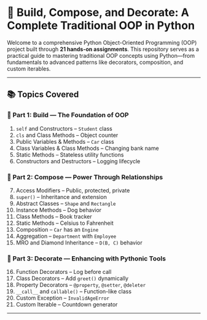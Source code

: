 # 🧱 Build, Compose, and Decorate: A Complete Traditional OOP in Python

Welcome to a comprehensive Python Object-Oriented Programming (OOP) project built through **21 hands-on assignments**. This repository serves as a practical guide to mastering traditional OOP concepts using Python—from fundamentals to advanced patterns like decorators, composition, and custom iterables.

---

## 📚 Topics Covered

### 🔹 Part 1: Build — The Foundation of OOP

1. `self` and Constructors – `Student` class  
2. `cls` and Class Methods – Object counter  
3. Public Variables & Methods – `Car` class  
4. Class Variables & Class Methods – Changing bank name  
5. Static Methods – Stateless utility functions  
6. Constructors and Destructors – Logging lifecycle  

### 🔹 Part 2: Compose — Power Through Relationships

7. Access Modifiers – Public, protected, private  
8. `super()` – Inheritance and extension  
9. Abstract Classes – `Shape` and `Rectangle`  
10. Instance Methods – Dog behavior  
11. Class Methods – Book tracker  
12. Static Methods – Celsius to Fahrenheit  
13. Composition – `Car` has an `Engine`  
14. Aggregation – `Department` with `Employee`  
15. MRO and Diamond Inheritance – `D(B, C)` behavior  

### 🔹 Part 3: Decorate — Enhancing with Pythonic Tools

16. Function Decorators – Log before call  
17. Class Decorators – Add `greet()` dynamically  
18. Property Decorators – `@property`, `@setter`, `@deleter`  
19. `__call__` and `callable()` – Function-like class  
20. Custom Exception – `InvalidAgeError`  
21. Custom Iterable – Countdown generator

---


